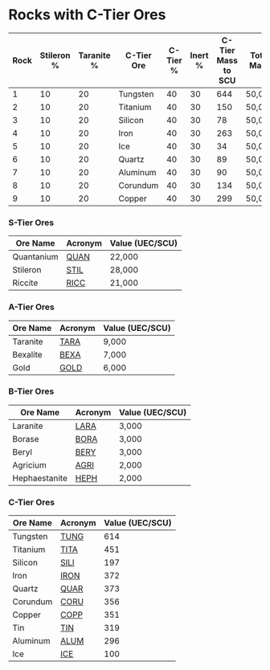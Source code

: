 # Rocks with C-Tier Ores

| Rock | Stileron % | Taranite % | C-Tier Ore | C-Tier % | Inert % | C-Tier Mass to SCU | Total Mass |
|------|------------|------------|------------|----------|---------|--------------------|------------|
| 1    | 10         | 20         | Tungsten   | 40       | 30      | 644                | 50,000     |
| 2    | 10         | 20         | Titanium   | 40       | 30      | 150                | 50,000     |
| 3    | 10         | 20         | Silicon    | 40       | 30      | 78                 | 50,000     |
| 4    | 10         | 20         | Iron       | 40       | 30      | 263                | 50,000     |
| 5    | 10         | 20         | Ice        | 40       | 30      | 34                 | 50,000     |
| 6    | 10         | 20         | Quartz     | 40       | 30      | 89                 | 50,000     |
| 7    | 10         | 20         | Aluminum   | 40       | 30      | 90                 | 50,000     |
| 8    | 10         | 20         | Corundum   | 40       | 30      | 134                | 50,000     |
| 9    | 10         | 20         | Copper     | 40       | 30      | 299                | 50,000     |

### S-Tier Ores
| Ore Name   | Acronym | Value (UEC/SCU) |
|------------|---------|-----------------|
| Quantanium | [QUAN](https://uexcorp.space/commodities/info/name/quantanium/tab/locations_buying/)    | 22,000          |
| Stileron   | [STIL](https://uexcorp.space/commodities/info/name/stileron/tab/locations_buying/)    | 28,000          |
| Riccite    | [RICC](https://uexcorp.space/commodities/info/name/riccite/tab/locations_buying/)    | 21,000          |

### A-Tier Ores
| Ore Name  | Acronym | Value (UEC/SCU) |
|-----------|---------|-----------------|
| Taranite  | [TARA](https://uexcorp.space/commodities/info/name/taranite/tab/locations_buying/)    | 9,000           |
| Bexalite  | [BEXA](https://uexcorp.space/commodities/info/name/bexalite/tab/locations_buying/)    | 7,000           |
| Gold      | [GOLD](https://uexcorp.space/commodities/info/name/gold/tab/locations_buying/)    | 6,000           |

### B-Tier Ores
| Ore Name      | Acronym | Value (UEC/SCU) |
|---------------|---------|-----------------|
| Laranite      | [LARA](https://uexcorp.space/commodities/info/name/laranite/tab/locations_buying/)    | 3,000           |
| Borase        | [BORA](https://uexcorp.space/commodities/info/name/borase/tab/locations_buying/)    | 3,000           |
| Beryl         | [BERY](https://uexcorp.space/commodities/info/name/beryl/tab/locations_buying/)    | 3,000           |
| Agricium      | [AGRI](https://uexcorp.space/commodities/info/name/agricium/tab/locations_buying/)    | 2,000           |
| Hephaestanite | [HEPH](https://uexcorp.space/commodities/info/name/hephaestanite/tab/locations_buying/)    | 2,000           |

### C-Tier Ores
| Ore Name   | Acronym | Value (UEC/SCU) |
|------------|---------|-----------------|
| Tungsten   | [TUNG](https://uexcorp.space/commodities/info/name/tungsten/tab/locations_buying/)    | 614             |
| Titanium   | [TITA](https://uexcorp.space/commodities/info/name/titanium/tab/locations_buying/)    | 451             |
| Silicon    | [SILI](https://uexcorp.space/commodities/info/name/silicon/tab/locations_buying/)    | 197             |
| Iron       | [IRON](https://uexcorp.space/commodities/info/name/iron/tab/locations_buying/)    | 372             |
| Quartz     | [QUAR](https://uexcorp.space/commodities/info/name/quartz/tab/locations_buying/)    | 373             |
| Corundum   | [CORU](https://uexcorp.space/commodities/info/name/corundum/tab/locations_buying/)    | 356             |
| Copper     | [COPP](https://uexcorp.space/commodities/info/name/copper/tab/locations_buying/)    | 351             |
| Tin        | [TIN](https://uexcorp.space/commodities/info/name/tin/tab/locations_buying/)    | 319             |
| Aluminum   | [ALUM](https://uexcorp.space/commodities/info/name/aluminum/tab/locations_buying/)    | 296             |
| Ice        | [ICE](https://uexcorp.space/commodities/info/name/pressurized-ice/tab/locations_buying/)    | 100             |